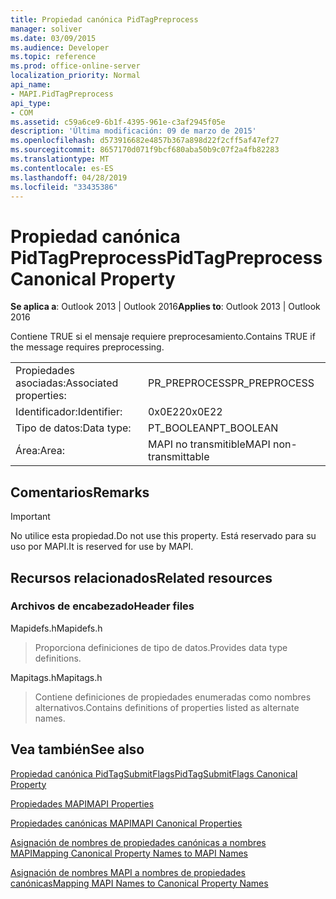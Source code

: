 ```yaml
---
title: Propiedad canónica PidTagPreprocess
manager: soliver
ms.date: 03/09/2015
ms.audience: Developer
ms.topic: reference
ms.prod: office-online-server
localization_priority: Normal
api_name:
- MAPI.PidTagPreprocess
api_type:
- COM
ms.assetid: c59a6ce9-6b1f-4395-961e-c3af2945f05e
description: 'Última modificación: 09 de marzo de 2015'
ms.openlocfilehash: d573916682e4857b367a898d22f2cff5af47ef27
ms.sourcegitcommit: 8657170d071f9bcf680aba50b9c07f2a4fb82283
ms.translationtype: MT
ms.contentlocale: es-ES
ms.lasthandoff: 04/28/2019
ms.locfileid: "33435386"
---
```

# <a name="pidtagpreprocess-canonical-property"></a><span data-ttu-id="5eb2d-103">Propiedad canónica PidTagPreprocess</span><span class="sxs-lookup"><span data-stu-id="5eb2d-103">PidTagPreprocess Canonical Property</span></span>

  
  
<span data-ttu-id="5eb2d-104">**Se aplica a**: Outlook 2013 | Outlook 2016</span><span class="sxs-lookup"><span data-stu-id="5eb2d-104">**Applies to**: Outlook 2013 | Outlook 2016</span></span> 
  
<span data-ttu-id="5eb2d-105">Contiene TRUE si el mensaje requiere preprocesamiento.</span><span class="sxs-lookup"><span data-stu-id="5eb2d-105">Contains TRUE if the message requires preprocessing.</span></span>
  
|||
|:-----|:-----|
|<span data-ttu-id="5eb2d-106">Propiedades asociadas:</span><span class="sxs-lookup"><span data-stu-id="5eb2d-106">Associated properties:</span></span>  <br/> |<span data-ttu-id="5eb2d-107">PR_PREPROCESS</span><span class="sxs-lookup"><span data-stu-id="5eb2d-107">PR_PREPROCESS</span></span>  <br/> |
|<span data-ttu-id="5eb2d-108">Identificador:</span><span class="sxs-lookup"><span data-stu-id="5eb2d-108">Identifier:</span></span>  <br/> |<span data-ttu-id="5eb2d-109">0x0E22</span><span class="sxs-lookup"><span data-stu-id="5eb2d-109">0x0E22</span></span>  <br/> |
|<span data-ttu-id="5eb2d-110">Tipo de datos:</span><span class="sxs-lookup"><span data-stu-id="5eb2d-110">Data type:</span></span>  <br/> |<span data-ttu-id="5eb2d-111">PT_BOOLEAN</span><span class="sxs-lookup"><span data-stu-id="5eb2d-111">PT_BOOLEAN</span></span>  <br/> |
|<span data-ttu-id="5eb2d-112">Área:</span><span class="sxs-lookup"><span data-stu-id="5eb2d-112">Area:</span></span>  <br/> |<span data-ttu-id="5eb2d-113">MAPI no transmitible</span><span class="sxs-lookup"><span data-stu-id="5eb2d-113">MAPI non-transmittable</span></span>  <br/> |
   
## <a name="remarks"></a><span data-ttu-id="5eb2d-114">Comentarios</span><span class="sxs-lookup"><span data-stu-id="5eb2d-114">Remarks</span></span>

> [!IMPORTANT]
> <span data-ttu-id="5eb2d-115">No utilice esta propiedad.</span><span class="sxs-lookup"><span data-stu-id="5eb2d-115">Do not use this property.</span></span> <span data-ttu-id="5eb2d-116">Está reservado para su uso por MAPI.</span><span class="sxs-lookup"><span data-stu-id="5eb2d-116">It is reserved for use by MAPI.</span></span> 
  
## <a name="related-resources"></a><span data-ttu-id="5eb2d-117">Recursos relacionados</span><span class="sxs-lookup"><span data-stu-id="5eb2d-117">Related resources</span></span>

### <a name="header-files"></a><span data-ttu-id="5eb2d-118">Archivos de encabezado</span><span class="sxs-lookup"><span data-stu-id="5eb2d-118">Header files</span></span>

<span data-ttu-id="5eb2d-119">Mapidefs.h</span><span class="sxs-lookup"><span data-stu-id="5eb2d-119">Mapidefs.h</span></span>
  
> <span data-ttu-id="5eb2d-120">Proporciona definiciones de tipo de datos.</span><span class="sxs-lookup"><span data-stu-id="5eb2d-120">Provides data type definitions.</span></span>
    
<span data-ttu-id="5eb2d-121">Mapitags.h</span><span class="sxs-lookup"><span data-stu-id="5eb2d-121">Mapitags.h</span></span>
  
> <span data-ttu-id="5eb2d-122">Contiene definiciones de propiedades enumeradas como nombres alternativos.</span><span class="sxs-lookup"><span data-stu-id="5eb2d-122">Contains definitions of properties listed as alternate names.</span></span>
    
## <a name="see-also"></a><span data-ttu-id="5eb2d-123">Vea también</span><span class="sxs-lookup"><span data-stu-id="5eb2d-123">See also</span></span>



[<span data-ttu-id="5eb2d-124">Propiedad canónica PidTagSubmitFlags</span><span class="sxs-lookup"><span data-stu-id="5eb2d-124">PidTagSubmitFlags Canonical Property</span></span>](pidtagsubmitflags-canonical-property.md)


[<span data-ttu-id="5eb2d-125">Propiedades MAPI</span><span class="sxs-lookup"><span data-stu-id="5eb2d-125">MAPI Properties</span></span>](mapi-properties.md)
  
[<span data-ttu-id="5eb2d-126">Propiedades canónicas MAPI</span><span class="sxs-lookup"><span data-stu-id="5eb2d-126">MAPI Canonical Properties</span></span>](mapi-canonical-properties.md)
  
[<span data-ttu-id="5eb2d-127">Asignación de nombres de propiedades canónicas a nombres MAPI</span><span class="sxs-lookup"><span data-stu-id="5eb2d-127">Mapping Canonical Property Names to MAPI Names</span></span>](mapping-canonical-property-names-to-mapi-names.md)
  
[<span data-ttu-id="5eb2d-128">Asignación de nombres MAPI a nombres de propiedades canónicas</span><span class="sxs-lookup"><span data-stu-id="5eb2d-128">Mapping MAPI Names to Canonical Property Names</span></span>](mapping-mapi-names-to-canonical-property-names.md)

